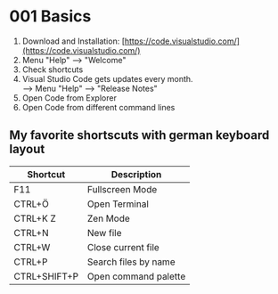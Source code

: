 # 001 Basics

1. Download and Installation: [https://code.visualstudio.com/](https://code.visualstudio.com/)
1. Menu "Help" --> "Welcome"
1. Check shortcuts
1. Visual Studio Code gets updates every month.\
--> Menu "Help" --> "Release Notes"
1. Open Code from Explorer
1. Open Code from different command lines

## My favorite shortscuts with german keyboard layout

| Shortcut     | Description          |
| ------------ | -------------------- |
| F11          | Fullscreen Mode      |
| CTRL+Ö       | Open Terminal        |
| CTRL+K Z     | Zen Mode             |
| CTRL+N       | New file             |
| CTRL+W       | Close current file   |
| CTRL+P       | Search files by name |
| CTRL+SHIFT+P | Open command palette |

